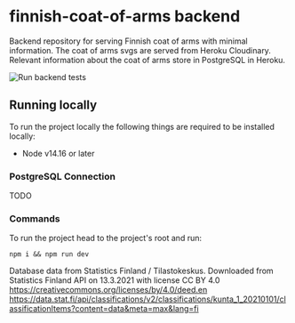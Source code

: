 # finnish-coat-of-arms backend

Backend repository for serving Finnish coat of arms with minimal information. The coat of arms svgs are served from Heroku Cloudinary. Relevant information about the coat of arms store in PostgreSQL in Heroku.

![Run backend tests](https://github.com/jaraisanen/finnish-coat-of-arms-backend/actions/workflows/tests-run.yml/badge.svg)

## Running locally

To run the project locally the following things are required to be installed locally:

* Node v14.16 or later

### PostgreSQL Connection

TODO

### Commands

To run the project head to the project's root and run:

`npm i && npm run dev`

 Database data from Statistics Finland / Tilastokeskus.
 Downloaded from Statistics Finland API on 13.3.2021 with 
 license CC BY 4.0 https://creativecommons.org/licenses/by/4.0/deed.en
 https://data.stat.fi/api/classifications/v2/classifications/kunta_1_20210101/classificationItems?content=data&meta=max&lang=fi 
 
 